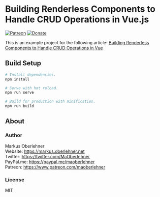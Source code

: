 # Building Renderless Components to Handle CRUD Operations in Vue.js

[![Patreon](https://img.shields.io/badge/patreon-donate-blue.svg)](https://www.patreon.com/maoberlehner)
[![Donate](https://img.shields.io/badge/Donate-PayPal-blue.svg)](https://paypal.me/maoberlehner)

This is an example project for the following article: [Building Renderless Components to Handle CRUD Operations in Vue](https://markus.oberlehner.net/blog/building-renderless-components-to-handle-crud-operations-in-vue/)

## Build Setup

```bash
# Install dependencies.
npm install

# Serve with hot reload.
npm run serve

# Build for production with minification.
npm run build
```

## About

### Author

Markus Oberlehner  
Website: https://markus.oberlehner.net  
Twitter: https://twitter.com/MaOberlehner  
PayPal.me: https://paypal.me/maoberlehner  
Patreon: https://www.patreon.com/maoberlehner

### License

MIT
